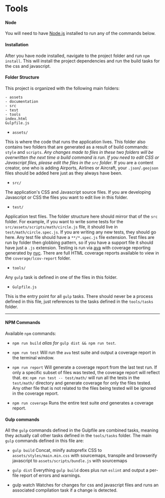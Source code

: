 # Tools

#### Node
You will need to have [Node.js](https://nodejs.org/) installed to run any of the commands below.

#### Installation

After you have node installed, navigate to the project folder and run `npm install`.  This will install the project dependencies and run the build tasks for the css and javascript.

#### Folder Structure
This project is organized with the following main folders:
```
- assets
- documentation
- src
- test
- tools
index.html
Gulpfile.js
```

* `assets/`

This is where the code that runs the application lives. This folder also contains two folders that are generated as a result of build commands: `style` and `scripts`.  _Any changes made to files in these two folders will be overwritten the next time a build command is run.  If you need to edit CSS or Javascript files, please edit the files in the `src` folder_.  If you are a content creator, one who is adding Airports, Airlines or Aircraft, your `.json`/`.geojson` files should be added here just as they always have been.

* `src/`

The application's CSS and Javascript source files.  If you are developing Javascript or CSS the files you want to edit live in this folder.

* `test/`

Application test files.  The folder structure here should mirror that of the `src` folder.  For example, if you want to write some tests for the `src/assets/scripts/math/circle.js` file, it should live in `test/math/circle.spec.js`.  If you are writing any new tests, they should go here.  Any test file should have a `**/*.spec.js` file extension.  Test files are run by folder then globbing pattern, so if you have a support file it should have just a `.js` extension.  Testing is run via [ava](https://github.com/avajs/ava) with coverage reporting generated by [nyc](https://github.com/istanbuljs/nyc).  There are full HTML coverage reports available to view in the `coverage/lcov-report` folder.  

* `tools/`

Any `gulp` task is defined in one of the files in this folder.

* `Gulpfile.js`

This is the entry point for all `gulp` tasks.  There should never be a process defined in this file, just references to the tasks defined in the `tools/tasks` folder.

---

#### NPM Commands
Available `npm` commands:

* `npm run build` _alias for_ `gulp dist && npm run test`.

* `npm run test` Will run the `ava` test suite and output a coverage report in the terminal window.

* `npm run report` Will generate a coverage report from the last test run.  If only a specific subset of files was tested, the coverage report will reflect that.  ex: `npm run test -- test/math/` will run all the tests in the `test/math/` directory and generate coverage for only the files tested.  Any other file that is not related to the files being tested will be ignored in the coverage report.

* `npm run coverage` Runs the entire test suite _and_ generates a coverage report.

#### Gulp commands
All the `gulp` commands defined in the Gulpfile are combined tasks, meaning they actually call other tasks defined in the `tools/tasks` folder.  The main `gulp` commands defined in this file are:

* `gulp build` Concat, minify autoprefix CSS to `assets/styles/main.min.css` with sourcemaps, transpile and browserify javascript to `assets/scripts/bundle.js` with sourcemaps


* `gulp dist` Everything `gulp build` does plus run `eslint` and output a per-file report of errors and warnings.

* gulp watch Watches for changes for css and javascript files and runs an associated compilation task if a change is detected.
